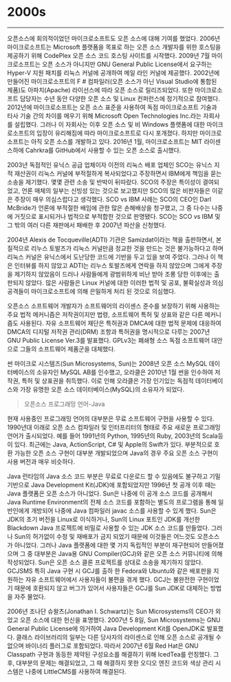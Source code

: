 # **2000s**

---

오픈소스에 회의적이었던 마이크로소프트도 오픈 소스에 대해 기여를 했었다. 2006년 마이크로소프트는 Microsoft 플랫폼을 목표로 하는 오픈 소스 개발자를 위한 호스팅을 제공하기 위해 CodePlex 오픈 소스 코드 호스팅 사이트를 시작했다. 2009년 7월 마이크로소프트는 오픈 소스가 아니지만 GNU General Public License에서 요구하는 Hyper-V 지원 패치를 리눅스 커널에 공개하여 메일 라인 커널에 제공했다. 2002년에 만들어진 마이크로소프트의 F \# 컴파일러\(오픈 소스가 아닌 Visual Studio에 통합된 제품\)도 아파치\(Apache\) 라이선스에 따라 오픈 소스로 릴리즈되었다. 또한 마이크로소프트 담당자는 수년 동안 다양한 오픈 소스 및 Linux 컨퍼런스에 정기적으로 참여했다. 2012년에 마이크로소프트는 오픈 소스 표준을 사용하여 독점 마이크로소프트 기술과 타사 기술 간의 차이를 메우기 위해 Microsoft Open Technologies Inc.라는 자회사를 설립했다. 그러나 이 자회사는 이후 오픈 소스 및 비 Windows 플랫폼에 대한 마이크로소프트의 입장이 유리해짐에 따라 마이크로소프트로 다시 포개졌다. 하지만 마이크로소프트는 아직 오픈 소스를 개발하고 있다. 2016년 1월, 마이크로소프트는 MIT 라이센스하에 Cahrkra를 GitHub에서 사용할 수 있는 오픈 소스로 출시했다.

2003년 독점적인 유닉스 공급 업체이자 이전의 리눅스 배포 업체인 SCO는 유닉스 지적 재산권이 리눅스 커널에 부적절하게 복사되었다고 주장하면서 IBM에게 책임을 묻는 소송을 제기했다. 몇몇 관련 소송 및 반박이 뒤따랐다. SCO의 주장은 특이성이 결여되었고, 언론 매체의 일부는 신빙성 있는 것으로 보고했지만 SCO의 많은 비판자들은 이같은 주장이 매우 의심스럽다고 생각했다. SCO vs IBM 사례는 SCO의 CEO인 Darl McBride가 언론에 부적절한 배임에 관한 많은 손해배상을 청구했고, 그 중 다수는 나중에 거짓으로 표시되거나 법적으로 부적합한 것으로 판명됐다. SCO는 SCO vs IBM 및 그 밖의 여러 다른 재판에서 패배한 후 2007년 파산을 신청했다.

2004년 Alexis de Tocqueville\(ADTI\) 기관은 Samizdat이라는 책을 출판하면서, 본질적으로 리누스 토발즈가 리눅스 커널만큼 정교한 것을 만드는 것은 불가능하다고 하며 리눅스 커널은 유닉스에서 도난당한 코드에 기반을 두고 있을 보여 주었다. 그러나 이 책은 인터뷰를 하지 않았고 ADTI는 리누스 토발즈에게 연락을 하지 않았으며 그에게 주장을 제기하지 않았음이 드러나 사람들에게 광범위하게 비난 받아 조롱 당한 이후에는 출판되지 않았다. 많은 사람들은 Linux 커널에 대한 이러한 법적 및 공포, 불확실성과 의심 공격들이 마이크로소프트에 의해 은밀하게 처리 된 것으로 의심했다.

오픈소스 소프트웨어 개발자가 소프트웨어의 라이센스 준수를 보장하기 위해 사용하는 주요 법적 메커니즘은 저작권이지만 법령, 소프트웨어 특허 및 상표와 같은 다른 메커니즘도 사용된다. 자유 소프트웨어 재단은 특허권과 DMCA에 대한 법적 문제에 대응하여 DMCA의 디지털 저작권 관리\(DRM\) 조항과 특허권을 명시적으로 다루는 2007년 GNU Public License Ver.3를 발표했다. GPLv3는 폐쇄형 소스 독점 소프트웨어 대안으로 그들의 소프트웨어 제품군을 대체했다.

썬 마이크로 시스템즈\(Sun Microsystems, Sun\)는 2008년 오픈 소스 MySQL 데이터베이스의 소유자인 MySQL AB를 인수했고, 오라클은 2010년 1월 썬을 인수하여 저작권, 특허 및 상표권을 취득했다. 이로 인해 오라클은 가장 인기있는 독점적 데이터베이스와 가장 유명한 오픈 소스 데이터베이스\(MySQL\)의 소유자가 되었다.

> 오픈소스 프로그래밍 언어-Java

현재 사용중인 프로그래밍 언어의 대부분은 무료 소프트웨어 구현을 사용할 수 있다. 1990년대 이래로 오픈 소스 컴파일러 및 인터프리터의 형태로 주요 새로운 프로그래밍 언어가 출시되었다. 예를 들어 1991년의 Python, 1995년의 Ruby, 2003년의 Scala등이 있다. 최근에는 Java, ActionScript, C\# 및 Apple의 Swift가 있다. 부분적으로 호환 가능한 오픈 소스 구현이 대부분 개발되었으며 Java의 경우 주요 오픈 소스 구현이 사용 버전과 매우 비슷하다.

Java 런타임의 Java 소스 코드 부분은 무료로 다운로드 할 수 있음에도 불구하고 기밀 기반으로 Java Development Kit\(JDK\)에 포함되었지만 1996년 첫 공개 이후 때는 Java 플랫폼은 오픈 소스가 아니었다. Sun은 나중에 이 공개 소스 코드를 공개해서 Java Runtime Environment의 전체 소스 코드를 포함하는 별도의 프로그램을 통해 일반인에게 개방되어 나중에 Java 컴파일러 javac 소스를 사용할 수 있게 했다. Sun은 JDK의 초기 버전을 Linux로 이식하거나, Sun의 Linux 포트인 JDK를 개선한 Blackdown Java 프로젝트에 비밀로 사용할 수 있는 JDK 소스 코드를 만들었다. 그러나 Sun의 허가없이 수정 및 재배포가 금지 되었기 때문에 이것들은 어느것도 오픈소스가 아니었다. 그러나 Java 플랫폼에 대한 몇 가지 독립적인 부분이 재구현되어 만들어졌으며 그 중 대부분은 Java용 GNU Compiler\(GCJ\)와 같은 오픈 소스 커뮤니티에 의해 작성되었다. Sun은 오픈 소스 클론 프로젝트를 상대로 소송을 제기하지 않았다. GCJSMS 특히 Java 구현 시 GCJ를 출하 한 Fedora와 Ubuntu와 같은 배포판을 지원하는 자유 소프트웨어에서 사용자들이 불편을 겪게 했다. GCJ는 불완전한 구현이었기 때문에 호환되지 않고 버그가 있어서 사용자들은 GCJ를 Sun JDK로 대체하는 방법을 자주 물었다.

2006년 조나단 슈왈츠\(Jonathan I. Schwartz\)는 Sun Microsystems의 CEO가 외었고 오픈 소스에 대한 헌신을 표명했다. 2007년 5 8일, Sun Microsystems는 GNU General Public License에 의거하여 Java Development Kit를 OpenJDK로 발표했다. 클래스 라이브러리의 일부는 다른 당사자의 라이센스로 인해 오픈 소스로 공개될 수 없으며 바이너리 플러그로 포함되었다. 따라서 2007년 6월 Red Hat은 GNU Classpath 구현과 동등한 제약된 구성요소를 해결하기 위해 IcedTea를 런칭했다. 그 후, 대부분의 문제는 해결되었고, 그 때 해결하지 못한 오디오 엔진 코드와 색상 관리 시스템은 나중에 LittleCMS를 사용하여 해결된다.

